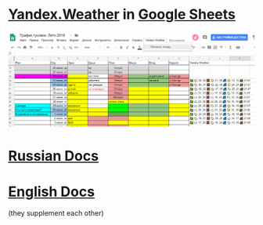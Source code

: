 # [Yandex.Weather](https://yandex.com/weather) in [Google Sheets](https://sheets.google.com)

![](Capture.PNG)

# [Russian Docs](https://tech.yandex.ru/weather/doc/dg/concepts/about-docpage/)
# [English Docs](https://tech.yandex.com/weather/doc/dg/concepts/about-docpage/)

(they supplement each other)
